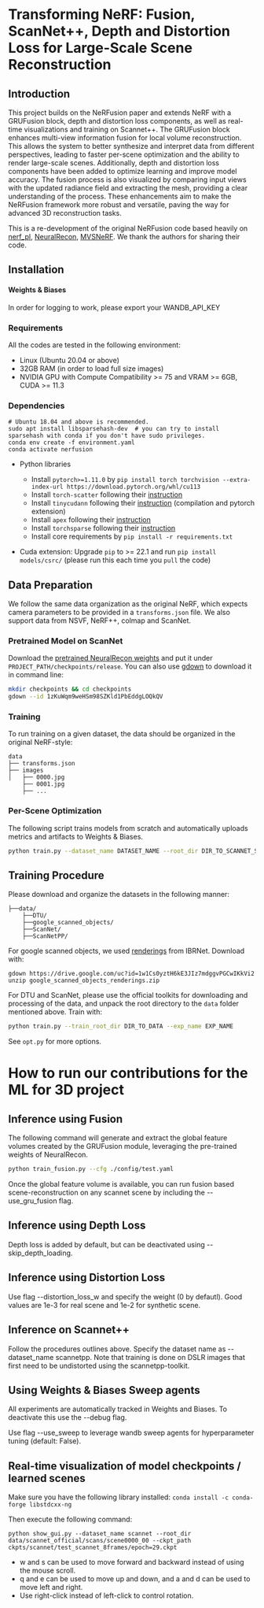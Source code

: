 # Transforming NeRF: Fusion, ScanNet++, Depth and Distortion Loss for Large-Scale Scene Reconstruction

## Introduction

This project builds on the NeRFusion paper and extends NeRF with a GRUFusion block, depth and distortion loss components, as well as real-time visualizations and training on Scannet++. The GRUFusion block enhances multi-view information fusion for local volume reconstruction. This allows the system to better synthesize and interpret data from different perspectives, leading to faster per-scene optimization and the ability to render large-scale scenes. Additionally, depth and distortion loss components have been added to optimize learning and improve model accuracy. The fusion process is also visualized by comparing input views with the updated radiance field and extracting the mesh, providing a clear understanding of the process. These enhancements aim to make the NeRFusion framework more robust and versatile, paving the way for advanced 3D reconstruction tasks.

This is a re-development of the original NeRFusion code based heavily on [nerf_pl](https://github.com/kwea123/nerf_pl), [NeuralRecon](https://github.com/zju3dv/NeuralRecon), [MVSNeRF](https://github.com/apchenstu/mvsnerf). We thank the authors for sharing their code. 


## Installation

#### Weights & Biases
In order for logging to work, please export your WANDB_API_KEY 

### Requirements
All the codes are tested in the following environment:
* Linux (Ubuntu 20.04 or above)
* 32GB RAM (in order to load full size images)
* NVIDIA GPU with Compute Compatibility >= 75 and VRAM >= 6GB, CUDA >= 11.3

### Dependencies
```shell
# Ubuntu 18.04 and above is recommended.
sudo apt install libsparsehash-dev  # you can try to install sparsehash with conda if you don't have sudo privileges.
conda env create -f environment.yaml
conda activate nerfusion
```
<!-- Follow instructions in [torchsparse](https://github.com/mit-han-lab/torchsparse) to install torchsparse. -->

* Python libraries
    * Install `pytorch>=1.11.0` by `pip install torch torchvision --extra-index-url https://download.pytorch.org/whl/cu113`
    * Install `torch-scatter` following their [instruction](https://github.com/rusty1s/pytorch_scatter#installation)
    * Install `tinycudann` following their [instruction](https://github.com/NVlabs/tiny-cuda-nn#requirements) (compilation and pytorch extension)
    * Install `apex` following their [instruction](https://github.com/NVIDIA/apex#linux)
    * Install `torchsparse` following their [instruction](https://github.com/mit-han-lab/torchsparse#installation)
    * Install core requirements by `pip install -r requirements.txt`

* Cuda extension: Upgrade `pip` to >= 22.1 and run `pip install models/csrc/` (please run this each time you `pull` the code)

## Data Preparation
We follow the same data organization as the original NeRF, which expects camera parameters to be provided in a `transforms.json` file. We also support data from NSVF, NeRF++, colmap and ScanNet.

### Pretrained Model on ScanNet
Download the [pretrained NeuralRecon weights](https://drive.google.com/file/d/1zKuWqm9weHSm98SZKld1PbEddgLOQkQV/view?usp=sharing) and put it under 
`PROJECT_PATH/checkpoints/release`.
You can also use [gdown](https://github.com/wkentaro/gdown) to download it in command line:
```bash
mkdir checkpoints && cd checkpoints
gdown --id 1zKuWqm9weHSm98SZKld1PbEddgLOQkQV
```

### Training 

To run training on a given dataset, the data should be organized in the original NeRF-style:

```
data
├── transforms.json
├── images
│   ├── 0000.jpg
    ├── 0001.jpg
    ├── ...
```

### Per-Scene Optimization
The following script trains models from scratch and automatically uploads metrics and artifacts to Weights & Biases.

```bash
python train.py --dataset_name DATASET_NAME --root_dir DIR_TO_SCANNET_SCENE --exp_name EXP_NAME
```


## Training Procedure

Please download and organize the datasets in the following manner:
```
├──data/
    ├──DTU/
    ├──google_scanned_objects/
    ├──ScanNet/
    ├──ScanNetPP/
```

For google scanned objects, we used [renderings](https://drive.google.com/file/d/1w1Cs0yztH6kE3JIz7mdggvPGCwIKkVi2/view?usp=sharing) from IBRNet. Download with:

```
gdown https://drive.google.com/uc?id=1w1Cs0yztH6kE3JIz7mdggvPGCwIKkVi2
unzip google_scanned_objects_renderings.zip
```

For DTU and ScanNet, please use the official toolkits for downloading and processing of the data, and unpack the root directory to the `data` folder mentioned above. Train with:

```bash
python train.py --train_root_dir DIR_TO_DATA --exp_name EXP_NAME
```

See `opt.py` for more options.


# How to run our contributions for the ML for 3D project

## Inference using Fusion

The following command will generate and extract the global feature volumes created by the GRUFusion module, leveraging the pre-trained weights of NeuralRecon.

```bash
python train_fusion.py --cfg ./config/test.yaml
```

Once the global feature volume is available, you can run fusion based scene-reconstruction on any scannet scene by including the 
--use_gru_fusion flag.

## Inference using Depth Loss

Depth loss is added by default, but can be deactivated using --skip_depth_loading.

## Inference using Distortion Loss

Use flag --distortion_loss_w and specify the weight (0 by defautl). Good values are 1e-3 for real scene and 1e-2 for synthetic scene.

## Inference on Scannet++

Follow the procedures outlines above. Specify the dataset name as 
--dataset_name scannetpp. Note that training is done on DSLR images that first need to be undistorted using the scannetpp-toolkit.

## Using Weights & Biases Sweep agents

All experiments are automatically tracked in Weights and Biases. To deactivate this use the --debug flag.

Use flag --use_sweep to leverage wandb sweep agents for hyperparameter tuning (default: False).

## Real-time visualization of model checkpoints / learned scenes

Make sure you have the following library installed:
`conda install -c conda-forge libstdcxx-ng`

Then execute the following command:

`python show_gui.py --dataset_name scannet --root_dir data/scannet_official/scans/scene0000_00 --ckpt_path ckpts/scannet/test_scannet_8frames/epoch=29.ckpt`


* w and s can be used to move forward and backward instead of using the mouse scroll.
* q and e can be used to move up and down, and a and d can be used to move left and right.
* Use right-click instead of left-click to control rotation.